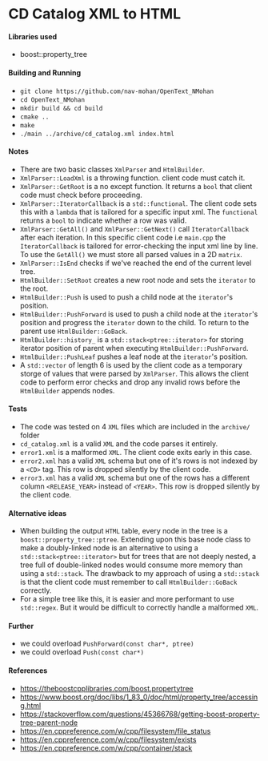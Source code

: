 # CD Catalog XML to HTML 

#### Libraries used
* boost::property_tree

#### Building and Running
* `git clone https://github.com/nav-mohan/OpenText_NMohan`
* `cd OpenText_NMohan`
* `mkdir build && cd build`
* `cmake ..`
* `make`
* `./main ../archive/cd_catalog.xml index.html`


#### Notes
* There are two basic classes `XmlParser` and `HtmlBuilder`. 
* `XmlParser::LoadXml` is a throwing function. client code must catch it.
* `XmlParser::GetRoot` is a no except function. It returns a `bool` that client code must check before proceeding. 
* `XmlParser::IteratorCallback` is a `std::functional`. The client code sets this with a `lambda` that is tailored for a specific input xml. The `functional` returns a `bool` to indicate whether a row was valid.
* `XmlParser::GetAll()` and `XmlParser::GetNext()` call `IteratorCallback` after each iteration. In this specific client code i.e `main.cpp` the `IteratorCallback` is tailored for error-checking the input xml line by line. To use the `GetAll()` we must store all parsed values in a 2D `matrix`.
* `XmlParser::IsEnd` checks if we've reached the end of the current level tree.
* `HtmlBuilder::SetRoot` creates a new root node and sets the `iterator` to the root.
* `HtmlBuilder::Push` is used to push a child node at the `iterator`'s position.
* `HtmlBuilder::PushForward` is used to push a child node at the `iterator`'s position and progress the `iterator` down to the child. To return to the parent use `HtmlBuilder::GoBack`.
* `HtmlBuilder::history_` is a `std::stack<ptree::iterator>` for storing iterator position of parent when executing `HtmlBuilder::PushForward`.
* `HtmlBuilder::PushLeaf` pushes a leaf node at the `iterator`'s position.
* A `std::vector` of length 6 is used by the client code as a temporary storge of values that were parsed by `XmlParser`. This allows the client code to perform error checks and drop any invalid rows before the `HtmlBuilder` appends nodes. 

#### Tests
* The code was tested on 4 `XML` files which are included in the `archive/` folder
* `cd_catalog.xml` is a valid `XML` and the code parses it entirely.
* `error1.xml` is a malformed `XML`. The client code exits early in this case.
* `error2.xml` has a valid `XML` schema but one of it's rows is not indexed by a `<CD>` tag. This row is dropped silently by the client code.
* `error3.xml` has a valid `XML` schema but one of the rows has a different column `<RELEASE_YEAR>` instead of `<YEAR>`. This row is dropped silently by the client code. 

#### Alternative ideas
* When building the output `HTML` table, every node in the tree is a `boost::property_tree::ptree`. Extending upon this base node class to make a doubly-linked node is an alternative to using a `std::stack<ptree::iterator>` but for trees that are not deeply nested, a tree full of double-linked nodes would consume more memory than using a `std::stack`. The drawback to my approach of using a `std::stack` is that the client code must remember to call `HtmlBuilder::GoBack` correctly. 
* For a simple tree like this, it is easier and more performant to use `std::regex`. But it would be difficult to correctly handle a malformed `XML`.


#### Further
* we could overload `PushForward(const char*, ptree)`
* we could overload `Push(const char*)`


#### References
* https://theboostcpplibraries.com/boost.propertytree
* https://www.boost.org/doc/libs/1_83_0/doc/html/property_tree/accessing.html
* https://stackoverflow.com/questions/45366768/getting-boost-property-tree-parent-node
* https://en.cppreference.com/w/cpp/filesystem/file_status
* https://en.cppreference.com/w/cpp/filesystem/exists
* https://en.cppreference.com/w/cpp/container/stack

